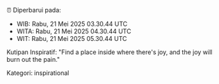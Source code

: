 ⏰ Diperbarui pada:
- WIB: Rabu, 21 Mei 2025 03.30.44 UTC
- WITA: Rabu, 21 Mei 2025 04.30.44 UTC
- WIT: Rabu, 21 Mei 2025 05.30.44 UTC

Kutipan Inspiratif:
"Find a place inside where there's joy, and the joy will burn out the pain."


Kategori: inspirational

